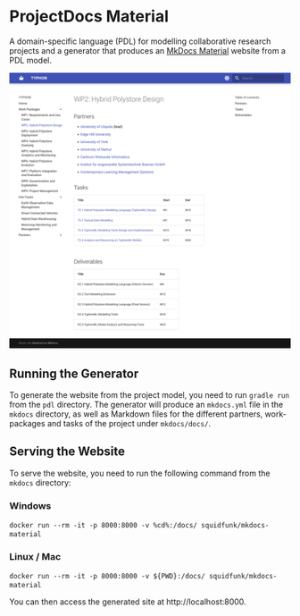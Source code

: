 # ProjectDocs Material

A domain-specific language (PDL) for modelling collaborative research projects and a generator that produces an [MkDocs Material](https://squidfunk.github.io/mkdocs-material/) website from a PDL model.

![](screenshots/light-theme.png)

## Running the Generator

To generate the website from the project model, you need to run `gradle run` from the `pdl` directory. The generator will produce an `mkdocs.yml` file in the `mkdocs` directory, as well as Markdown files for the different partners, work-packages and tasks of the project under `mkdocs/docs/`.

## Serving the Website

To serve the website, you need to run the following command from the `mkdocs` directory:

### Windows

```
docker run --rm -it -p 8000:8000 -v %cd%:/docs/ squidfunk/mkdocs-material
```

### Linux / Mac

```
docker run --rm -it -p 8000:8000 -v ${PWD}:/docs/ squidfunk/mkdocs-material
```

You can then access the generated site at http://localhost:8000.